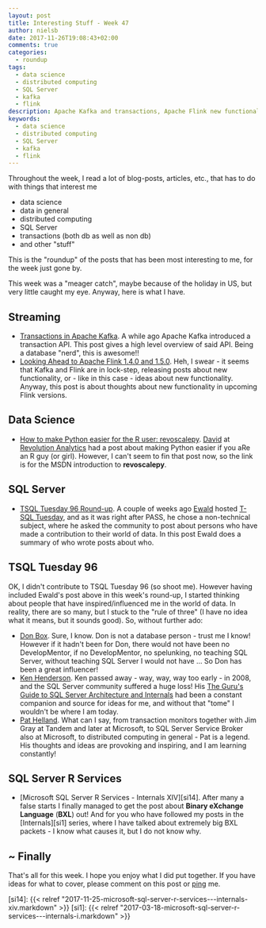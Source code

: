 ```yaml
---
layout: post
title: Interesting Stuff - Week 47
author: nielsb
date: 2017-11-26T19:08:43+02:00
comments: true
categories:
  - roundup
tags:
  - data science
  - distributed computing
  - SQL Server
  - kafka
  - flink
description: Apache Kafka and transactions, Apache Flink new functionality, and other cool stuff!.
keywords:
  - data science
  - distributed computing
  - SQL Server
  - kafka
  - flink   
---
```


Throughout the week, I read a lot of blog-posts, articles, etc., that has to do with things that interest me

* data science
* data in general
* distributed computing
* SQL Server
* transactions (both db as well as non db)
* and other "stuff"

This is the "roundup" of the posts that has been most interesting to me, for the week just gone by. 

<!--more-->

This week was a "meager catch", maybe because of the holiday in US, but very little caught my eye. Anyway, here is what I have.

## Streaming

* [Transactions in Apache Kafka][1]. A while ago Apache Kafka introduced a transaction API. This post gives a high level overview of said API. Being a database "nerd", this is awesome!!
* [Looking Ahead to Apache Flink 1.4.0 and 1.5.0][2]. Heh, I swear - it seems that Kafka and Flink are in lock-step, releasing posts about new functionality, or - like in this case - ideas about new functionality. Anyway, this post is about thoughts about new functionality in upcoming Flink versions.

## Data Science

* [How to make Python easier for the R user: revoscalepy][3]. [David][revod] at [Revolution Analytics][re] had a post about making Python easier if you aRe an R guy (or girl). However, I can't seem to fin that post now, so the link is for the MSDN introduction to **revoscalepy**.

## SQL Server

* [TSQL Tuesday 96 Round-up][5]. A couple of weeks ago [Ewald][ewtw] hosted [T-SQL Tuesday][4], and as it was right after PASS, he chose a  non-technical subject, where he asked the community to post about persons who have made a contribution to their world of data. In this post Ewald does a summary of who wrote posts about who.

## TSQL Tuesday 96

OK, I didn't contribute to TSQL Tuesday 96 (so shoot me). However having included Ewald's post above in this week's round-up, I started thinking about people that have inspired/influenced me in the world of data. In reality, there are so many, but I stuck to the "rule of three" (I have no idea what it means, but it sounds good). So, without further ado:

* [Don Box][db]. Sure, I know. Don is not a database person - trust me I know! However if it hadn't been for Don, there would not have been no DevelopMentor, if no DevelopMentor, no spelunking, no teaching SQL Server, without teaching SQL Server I would not have ... So Don has been a great influencer!
* [Ken Henderson][6]. Ken passed away - way, way, way too early - in 2008, and the SQL Server community suffered a huge loss! His [The Guru's Guide to SQL Server Architecture and Internals][7] had been a constant companion and source for ideas for me, and without that "tome" I wouldn't be where I am today.
* [Pat Helland][8]. What can I say, from transaction monitors together with Jim Gray at Tandem and later at Microsoft, to SQL Server Service Broker also at Microsoft, to distributed computing in general - Pat is a legend. His thoughts and ideas are provoking and inspiring, and I am learning constantly! 

## SQL Server R Services

* [Microsoft SQL Server R Services - Internals XIV][si14]. After many a false starts I finally managed to get the post about **Binary eXchange Language** (**BXL**) out! And for you who have followed my posts in the [Internals][si1] series, where I have talked about extremely big BXL packets - I know what causes it, but I do not know why.

## ~ Finally

That's all for this week. I hope you enjoy what I did put together. If you have ideas for what to cover, please comment on this post or [ping][ma] me.

[ma]: mailto:niels.it.berglund@gmail.com
[mp]: https://blog.acolyer.org
[iq]: https://www.infoq.com/
[ew]: http://sqlonice.com/
[ewtw]: https://twitter.com/sqlOnIce
[re]: http://blog.revolutionanalytics.com
[sqsk]: https://www.sqlskills.com
[jovpop]: https://twitter.com/JovanPop_MSFT
[bobw]: https://twitter.com/bobwardms
[revod]: https://twitter.com/revodavid

[1]: https://www.confluent.io/blog/transactions-apache-kafka/
[2]: https://data-artisans.com/blog/looking-ahead-apache-flink-1-4-1-5
[3]: https://docs.microsoft.com/en-us/sql/advanced-analytics/python/what-is-revoscalepy
[4]: http://tsqltuesday.com/about/
[5]: https://sqlonice.com/tsql-tuesday-96-round-up/
[6]: https://www.red-gate.com/simple-talk/opinion/geek-of-the-week/geek-of-the-week-ken-henderson/
[7]: https://www.amazon.com/Gurus-Guide-Server-Architecture-Internals/dp/0201700476/ref=sr_1_1?s=books&ie=UTF8&qid=1511715066&sr=1-1&keywords=The+Guru%27s+Guide+to+SQL+Server+Architecture+and+Internals
[8]: https://www.linkedin.com/in/pathelland/

[si14]: {{< relref "2017-11-25-microsoft-sql-server-r-services---internals-xiv.markdown" >}}
[si1]: {{< relref "2017-03-18-microsoft-sql-server-r-services---internals-i.markdown" >}}

[db]: https://en.wikipedia.org/wiki/Don_Box
